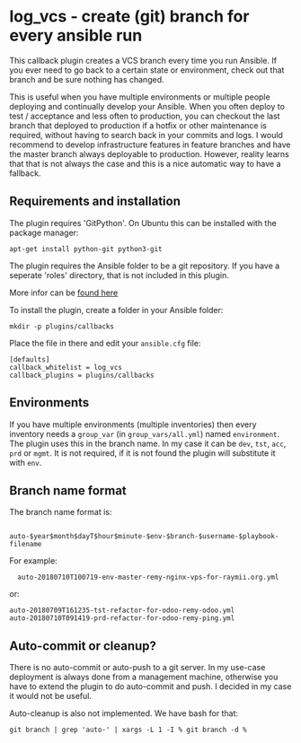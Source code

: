 # log_vcs - create (git) branch for every ansible run

This callback plugin creates a VCS branch every time you run Ansible. If you ever need to go back to a certain state or environment, check out that branch and be sure nothing has changed.

This is useful when you have multiple environments or multiple people deploying and continually develop your Ansible. When you often deploy to test / acceptance and less often to production, you can checkout the last branch that deployed to production if a hotfix or other maintenance is required, without having to search back in your commits and logs. I would recommend to develop infrastructure features in feature branches and have the master branch always deployable to production. However, reality learns that that is not always the case and this is a nice automatic way to have a fallback.

## Requirements and installation

The plugin requires 'GitPython'. On Ubuntu this can be installed with the package manager:

	apt-get install python-git python3-git

The plugin requires the Ansible folder to be a git repository. If you have a seperate 'roles' directory, that is not included in this plugin. 

More infor can be [found here](https://raymii.org/s/software/log_vcs_-_Ansible_Callback_plugin_that_creates_git_branches_for_every_ansible_run.html)

To install the plugin, create a folder in your Ansible folder: 

	mkdir -p plugins/callbacks

Place the file in there and edit your `ansible.cfg` file:

	[defaults]
	callback_whitelist = log_vcs
	callback_plugins = plugins/callbacks

## Environments

If you have multiple environments (multiple inventories) then every inventory needs a `group_var` (in `group_vars/all.yml`) named `environment`. The plugin uses this in the branch name. In my case it can be `dev`, `tst`, `acc`, `prd` or `mgmt`. It is not required, if it is not found the plugin will substitute it with `env`.

## Branch name format

The branch name format is:

		auto-$year$month$dayT$hour$minute-$env-$branch-$username-$playbook-filename

For example:

	  auto-20180710T100719-env-master-remy-nginx-vps-for-raymii.org.yml

or:

	auto-20180709T161235-tst-refactor-for-odoo-remy-odoo.yml
	auto-20180710T091419-prd-refactor-for-odoo-remy-ping.yml


## Auto-commit or cleanup?

There is no auto-commit or auto-push to a git server. In my use-case deployment is always done from a management machine, otherwise you have to extend the plugin to do auto-commit and push. I decided in my case it would not be useful.

Auto-cleanup is also not implemented. We have bash for that:

	git branch | grep 'auto-' | xargs -L 1 -I % git branch -d %